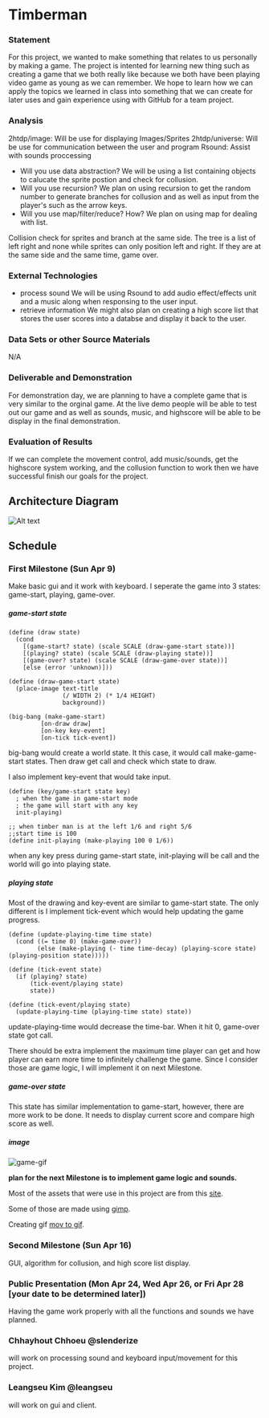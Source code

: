 # Timberman

### Statement

For this project, we wanted to make something that relates to us personally by making a game.  The project is intented for learning new thing such as creating a game that we both really like because we both have been playing video game as young as we can remember. We hope to learn how we can apply the topics we learned in class into something that we can create for later uses and gain experience using with GitHub for a team project.

### Analysis

2htdp/image: Will be use for displaying Images/Sprites
2htdp/universe: Will be use for communication between the user and program
Rsound: Assist with sounds proccessing

- Will you use data abstraction?
We will be using a list containing objects to calucate the sprite postion and check for collusion.
- Will you use recursion?
We plan on using recursion to get the random number to generate branches for collusion and as well as input from the player's such as the arrow keys.
- Will you use map/filter/reduce? How?
We plan on using map for dealing with list.

Collision check for sprites and branch at the same side. The tree is a list of left right and none while sprites can only position left and right. If they are at the same side and the same time, game over.

### External Technologies

- process sound
We will be using Rsound to add audio effect/effects unit and a music along when responsing to the user input.
- retrieve information
We might also plan on creating a high score list that stores the user scores into a databse and display it back to the user.

### Data Sets or other Source Materials

N/A

### Deliverable and Demonstration

For demonstration day, we are planning to have a complete game that is very similar to the orginal game. At the live demo people will be able to test out our game and as well as sounds, music, and highscore will be able to be display in the final demonstration.

### Evaluation of Results

If we can complete the movement control, add music/sounds, get the highscore system working, and the collusion function to work then we have successful finish our goals for the project.

## Architecture Diagram

![Alt text](Diagram.png)

## Schedule

### First Milestone (Sun Apr 9)

Make basic gui and it work with keyboard.
I seperate the game into 3 states: game-start, playing, game-over.

##### game-start state

```racket
(define (draw state)
  (cond
    [(game-start? state) (scale SCALE (draw-game-start state))]
    [(playing? state) (scale SCALE (draw-playing state))]
    [(game-over? state) (scale SCALE (draw-game-over state))]
    [else (error 'unknown)]))

(define (draw-game-start state)
  (place-image text-title
               (/ WIDTH 2) (* 1/4 HEIGHT)
               background))

(big-bang (make-game-start)
         [on-draw draw]
         [on-key key-event]
         [on-tick tick-event])
```

big-bang would create a world state. It this case, it would call make-game-start states. Then draw get call and check which state to draw.

I also implement key-event that would take input.

```racket
(define (key/game-start state key)
  ; when the game in game-start mode
  ; the game will start with any key
  init-playing)

;; when timber man is at the left 1/6 and right 5/6
;;start time is 100
(define init-playing (make-playing 100 0 1/6))
```

when any key press during game-start state, init-playing will be call and the world will go into playing state.

##### playing state

Most of the drawing and key-event are similar to game-start state. The only different is I implement tick-event which would help updating the game progress.

```racket
(define (update-playing-time time state)
  (cond ((= time 0) (make-game-over))
        (else (make-playing (- time time-decay) (playing-score state) (playing-position state)))))

(define (tick-event state)
  (if (playing? state)
      (tick-event/playing state)
      state))

(define (tick-event/playing state)
  (update-playing-time (playing-time state) state))
```

update-playing-time would decrease the time-bar. When it hit 0, game-over state got call.

There should be extra implement the maximum time player can get and how player can earn more time to infinitely challenge the game. Since I consider those are game logic, I will implement it on next Milestone.

##### game-over state

This state has similar implementation to game-start, however, there are more work to be done. It needs to display current score and compare high score as well.

##### image

![game-gif](timberman.gif)

**plan for the next Milestone is to implement game logic and sounds.**

Most of the assets that were use in this project are from this [site](http://www.emanueleferonato.com/2015/02/16/create-an-html5-game-like-timberman-in-a-matter-of-minutes-with-mightyeditor/).

Some of those are made using [gimp](https://www.gimp.org/).

Creating gif [mov to gif](https://cloudconvert.com/mov-to-gif).

### Second Milestone (Sun Apr 16)

GUI, algorithm for collusion, and high score list display.

### Public Presentation (Mon Apr 24, Wed Apr 26, or Fri Apr 28 [your date to be determined later])

Having the game work properly with all the functions and sounds we have planned.

### Chhayhout Chhoeu @slenderize
will work on processing sound and keyboard input/movement for this project.

### Leangseu Kim @leangseu
will work on gui and client.
